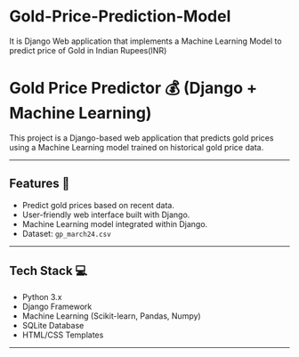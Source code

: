 # Gold-Price-Prediction-Model
It is Django Web application that implements a Machine Learning Model to predict price of Gold in Indian Rupees(INR)
# Gold Price Predictor 💰 (Django + Machine Learning)

This project is a Django-based web application that predicts gold prices using a Machine Learning model trained on historical gold price data.

---

## Features 🚀
- Predict gold prices based on recent data.
- User-friendly web interface built with Django.
- Machine Learning model integrated within Django.
- Dataset: `gp_march24.csv`

---

## Tech Stack 💻
- Python 3.x
- Django Framework
- Machine Learning (Scikit-learn, Pandas, Numpy)
- SQLite Database
- HTML/CSS Templates

---
